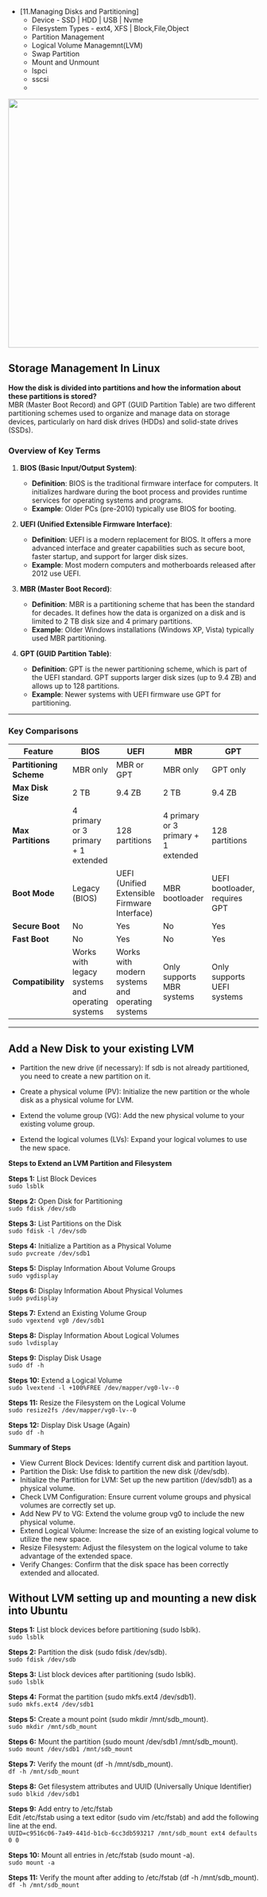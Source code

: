 - [11.Managing Disks and Partitioning]
  - Device - SSD | HDD | USB | Nvme
  - Filesystem Types - ext4, XFS | Block,File,Object
  - Partition Management
  - Logical Volume Managemnt(LVM)
  - Swap Partition
  - Mount and Unmount
  - lspci
  - sscsi
  - 
<img src=https://github.com/user-attachments/assets/f37882a4-f020-48f2-a37d-d9c1c034b209 height="500" width="800"/>


## Storage Management In Linux

**How the disk is divided into partitions and how the information about these partitions is stored?**\
MBR (Master Boot Record) and GPT (GUID Partition Table) are two different partitioning schemes used to organize and manage data on storage devices, particularly on hard disk drives (HDDs) and solid-state drives (SSDs).



### Overview of Key Terms

1. **BIOS (Basic Input/Output System)**:
   - **Definition**: BIOS is the traditional firmware interface for computers. It initializes hardware during the boot process and provides runtime services for operating systems and programs.
   - **Example**: Older PCs (pre-2010) typically use BIOS for booting.

2. **UEFI (Unified Extensible Firmware Interface)**:
   - **Definition**: UEFI is a modern replacement for BIOS. It offers a more advanced interface and greater capabilities such as secure boot, faster startup, and support for larger disk sizes.
   - **Example**: Most modern computers and motherboards released after 2012 use UEFI.

3. **MBR (Master Boot Record)**:
   - **Definition**: MBR is a partitioning scheme that has been the standard for decades. It defines how the data is organized on a disk and is limited to 2 TB disk size and 4 primary partitions.
   - **Example**: Older Windows installations (Windows XP, Vista) typically used MBR partitioning.

4. **GPT (GUID Partition Table)**:
   - **Definition**: GPT is the newer partitioning scheme, which is part of the UEFI standard. GPT supports larger disk sizes (up to 9.4 ZB) and allows up to 128 partitions.
   - **Example**: Newer systems with UEFI firmware use GPT for partitioning.

---

### Key Comparisons

| Feature               | **BIOS**                             | **UEFI**                               | **MBR**                                | **GPT**                              |
|-----------------------|--------------------------------------|----------------------------------------|----------------------------------------|--------------------------------------|
| **Partitioning Scheme**| MBR only                             | MBR or GPT                             | MBR only                                | GPT only                             |
| **Max Disk Size**      | 2 TB                                 | 9.4 ZB                                 | 2 TB                                   | 9.4 ZB                               |
| **Max Partitions**     | 4 primary or 3 primary + 1 extended  | 128 partitions                         | 4 primary or 3 primary + 1 extended    | 128 partitions                       |
| **Boot Mode**          | Legacy (BIOS)                       | UEFI (Unified Extensible Firmware Interface) | MBR bootloader                       | UEFI bootloader, requires GPT       |
| **Secure Boot**        | No                                   | Yes                                    | No                                     | Yes                                  |
| **Fast Boot**          | No                                   | Yes                                    | No                                     | Yes                                  |
| **Compatibility**      | Works with legacy systems and operating systems | Works with modern systems and operating systems | Only supports MBR systems             | Only supports UEFI systems           |

---


## Add a New Disk to your existing LVM 

- Partition the new drive (if necessary): If sdb is not already partitioned, you need to create a new partition on it.

- Create a physical volume (PV): Initialize the new partition or the whole disk as a physical volume for LVM.

- Extend the volume group (VG): Add the new physical volume to your existing volume group.

- Extend the logical volumes (LVs): Expand your logical volumes to use the new space.

**Steps to Extend an LVM Partition and Filesystem**

**Steps 1:** List Block Devices\
`sudo lsblk`

**Steps 2:** Open Disk for Partitioning\
`sudo fdisk /dev/sdb`

**Steps 3:** List Partitions on the Disk\
`sudo fdisk -l /dev/sdb`

**Steps 4:** Initialize a Partition as a Physical Volume\
`sudo pvcreate /dev/sdb1`

**Steps 5:** Display Information About Volume Groups\
`sudo vgdisplay`

**Steps 6:** Display Information About Physical Volumes\
`sudo pvdisplay`

**Steps 7:** Extend an Existing Volume Group\
`sudo vgextend vg0 /dev/sdb1`

**Steps 8:** Display Information About Logical Volumes\
`sudo lvdisplay`

**Steps 9:** Display Disk Usage\
`sudo df -h`

**Steps 10:** Extend a Logical Volume\
`sudo lvextend -l +100%FREE /dev/mapper/vg0-lv--0`

**Steps 11:** Resize the Filesystem on the Logical Volume\
`sudo resize2fs /dev/mapper/vg0-lv--0`

**Steps 12:** Display Disk Usage (Again)\
    `sudo df -h`

**Summary of Steps**
- View Current Block Devices: Identify current disk and partition layout.
- Partition the Disk: Use fdisk to partition the new disk (/dev/sdb).
- Initialize the Partition for LVM: Set up the new partition (/dev/sdb1) as a physical volume.
- Check LVM Configuration: Ensure current volume groups and physical volumes are correctly set up.
- Add New PV to VG: Extend the volume group vg0 to include the new physical volume.
- Extend Logical Volume: Increase the size of an existing logical volume to utilize the new space.
- Resize Filesystem: Adjust the filesystem on the logical volume to take advantage of the extended space.
- Verify Changes: Confirm that the disk space has been correctly extended and allocated.

## Without LVM setting up and mounting a new disk into Ubuntu

**Steps 1:** List block devices before partitioning (sudo lsblk).\
`sudo lsblk`

**Steps 2:** Partition the disk (sudo fdisk /dev/sdb).\
`sudo fdisk /dev/sdb`

**Steps 3:** List block devices after partitioning (sudo lsblk).\
`sudo lsblk`

**Steps 4:** Format the partition (sudo mkfs.ext4 /dev/sdb1).\
`sudo mkfs.ext4 /dev/sdb1`

**Steps 5:** Create a mount point (sudo mkdir /mnt/sdb_mount).\
`sudo mkdir /mnt/sdb_mount`

**Steps 6:** Mount the partition (sudo mount /dev/sdb1 /mnt/sdb_mount).\
`sudo mount /dev/sdb1 /mnt/sdb_mount`

**Steps 7:** Verify the mount (df -h /mnt/sdb_mount).\
`df -h /mnt/sdb_mount`

**Steps 8:** Get filesystem attributes and UUID (Universally Unique Identifier) \
`sudo blkid /dev/sdb1`

**Steps 9:** Add entry to /etc/fstab\
Edit /etc/fstab using a text editor (sudo vim /etc/fstab) and add the following line at the end.\
`UUID=c9516c06-7a49-441d-b1cb-6cc3db593217 /mnt/sdb_mount ext4 defaults 0 0`

**Steps 10:** Mount all entries in /etc/fstab (sudo mount -a).\
`sudo mount -a`

**Steps 11:** Verify the mount after adding to /etc/fstab (df -h /mnt/sdb_mount).\
`df -h /mnt/sdb_mount`

